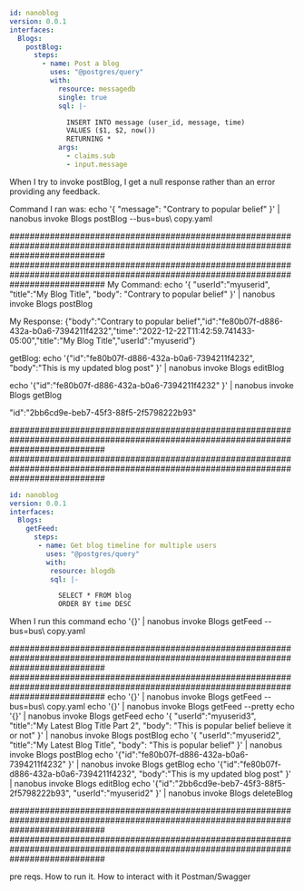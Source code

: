 ```yaml
id: nanoblog
version: 0.0.1
interfaces:
  Blogs:
    postBlog:
      steps:
        - name: Post a blog
          uses: "@postgres/query"
          with:
            resource: messagedb
            single: true
            sql: |-

              INSERT INTO message (user_id, message, time)
              VALUES ($1, $2, now())
              RETURNING *
            args:
              - claims.sub
              - input.message
```

When I try to invoke postBlog, I get a null response rather than an error providing any feedback.

Command I ran was:
echo '{ "message": "Contrary to popular belief" }' | nanobus invoke Blogs postBlog --bus=bus\ copy.yaml 

###################################################################################################################################
###################################################################################################################################
My Command:
echo '{ "userId":"myuserid", "title":"My Blog Title", "body": "Contrary to popular belief" }' | nanobus invoke Blogs postBlog

My Response:
{"body":"Contrary to popular belief","id":"fe80b07f-d886-432a-b0a6-7394211f4232","time":"2022-12-22T11:42:59.741433-05:00","title":"My Blog Title","userId":"myuserid"}


getBlog:
echo '{"id":"fe80b07f-d886-432a-b0a6-7394211f4232", "body":"This is my updated blog post" }' | nanobus invoke Blogs editBlog

echo '{"id":"fe80b07f-d886-432a-b0a6-7394211f4232" }' | nanobus invoke Blogs getBlog

"id":"2bb6cd9e-beb7-45f3-88f5-2f5798222b93"






###################################################################################################################################
###################################################################################################################################

```yaml
id: nanoblog
version: 0.0.1
interfaces:
  Blogs:
    getFeed:
      steps:
       - name: Get blog timeline for multiple users
         uses: "@postgres/query"
         with:
          resource: blogdb
          sql: |-

            SELECT * FROM blog
            ORDER BY time DESC
```
When I run this command 
echo '{}' | nanobus invoke Blogs getFeed --bus=bus\ copy.yaml

###################################################################################################################################
###################################################################################################################################
echo '{}' | nanobus invoke Blogs getFeed --bus=bus\ copy.yaml
echo '{}' | nanobus invoke Blogs getFeed --pretty
echo '{}' | nanobus invoke Blogs getFeed
echo '{ "userId":"myuserid3", "title":"My Latest Blog Title Part 2", "body": "This is popular belief believe it or not" }' | nanobus invoke Blogs postBlog
echo '{ "userId":"myuserid2", "title":"My Latest Blog Title", "body": "This is popular belief" }' | nanobus invoke Blogs postBlog
echo '{"id":"fe80b07f-d886-432a-b0a6-7394211f4232" }' | nanobus invoke Blogs getBlog
echo '{"id":"fe80b07f-d886-432a-b0a6-7394211f4232", "body":"This is my updated blog post" }' | nanobus invoke Blogs editBlog
echo '{"id":"2bb6cd9e-beb7-45f3-88f5-2f5798222b93", "userId":"myuserid2" }' | nanobus invoke Blogs deleteBlog

###################################################################################################################################
###################################################################################################################################

pre reqs.
How to run it.
How to interact with it
Postman/Swagger